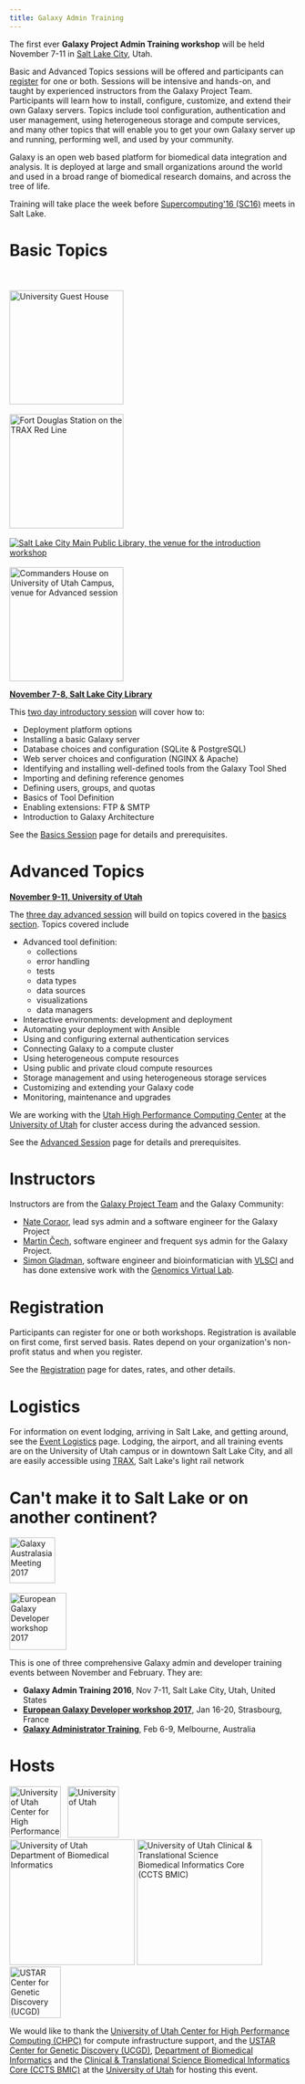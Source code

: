 ```yaml
---
title: Galaxy Admin Training
---
```


The first ever **Galaxy Project Admin Training workshop** will be held November 7-11 in [Salt Lake City](http://www.visitsaltlake.com/), Utah.  

Basic and Advanced Topics sessions will be offered and participants can [register](/src/events/admin-training2016/registration/index.md) for one or both.  Sessions will be intensive and hands-on, and taught by experienced instructors from the Galaxy Project Team.  Participants will learn how to install, configure, customize, and extend their own Galaxy servers.  Topics include tool configuration, authentication and user management, using heterogeneous storage and compute services, and many other topics that will enable you to get your own Galaxy server up and running, performing well, and used by your community.

Galaxy is an open web based platform for biomedical data integration and analysis.  It is deployed at large and small organizations around the world and used in a broad range of biomedical research domains, and across the tree of life.

Training will take place the week before [Supercomputing'16 (SC16)](http://sc16.supercomputing.org/) meets in Salt Lake.

# Basic Topics

<div class='right'>
<br /><br />
<a href='http://www.universityguesthouse.com/University-Guest-House'><img src="/src/events/admin-training2016/UniversityGuestHouse.jpg" alt="University Guest House" width="200" /></a><br /><br />
<a href='https://en.wikipedia.org/wiki/Red_Line_(TRAX)#/media/File:TRAX_Red_Line_to_Daybreak_at_Fort_Douglas_Station.jpg'><img src="/src/events/admin-training2016/logistics/TRAX_Red_Line_to_Daybreak_at_Fort_Douglas_Station.jpg" alt="Fort Douglas Station on the TRAX Red Line" width="200" /></a><br /><br />
<a href='http://www.slcpl.lib.ut.us/branches/view/Main+Library'><img src="/src/events/admin-training2016/SLCLibrary1.jpg" alt="Salt Lake City Main Public Library, the venue for the introduction workshop"  /></a><br /><br />
<a href='http://www.universityguesthouse.com/Commanders-House'><img src="/src/events/admin-training2016/CommandersHouse.jpg" alt="Commanders House on University of Utah Campus, venue for Advanced session" width="200" /></a>
</div>

**[November 7-8, Salt Lake City Library](/src/events/admin-training2016/basics-session/index.md)**

This [two day introductory session](/src/events/admin-training2016/basics-session/index.md) will cover how to:

* Deployment platform options
* Installing a basic Galaxy server 
* Database choices and configuration  (SQLite & PostgreSQL)
* Web server choices and configuration  (NGINX & Apache)
* Identifying and installing well-defined tools from the Galaxy Tool Shed
* Importing and defining reference genomes
* Defining users, groups, and quotas
* Basics of Tool Definition
* Enabling extensions: FTP & SMTP
* Introduction to Galaxy Architecture

See the [Basics Session](/src/events/admin-training2016/basics-session/index.md) page for details and prerequisites.


# Advanced Topics

**[November 9-11, University of Utah](/src/events/admin-training2016/advanced-session/index.md)**

The [three day advanced session](/src/events/admin-training2016/advanced-session/index.md) will build on topics covered in the [basics section](/src/events/admin-training2016/basics-session/index.md).  Topics covered include

* Advanced tool definition: 
  * collections 
  * error handling 
  * tests
  * data types
  * data sources
  * visualizations
  * data managers
* Interactive environments: development and deployment
* Automating your deployment with Ansible
* Using and configuring external authentication services
* Connecting Galaxy to a compute cluster
* Using heterogeneous compute resources
* Using public and private cloud compute resources
* Storage management and using heterogeneous storage services
* Customizing and extending your Galaxy code
* Monitoring, maintenance and upgrades

We are working with the [Utah High Performance Computing Center](https://www.chpc.utah.edu/) at the [University of Utah](https://www.utah.edu/) for cluster access during the advanced session.

See the [Advanced Session](/src/events/admin-training2016/advanced-session/index.md) page for details and prerequisites.


# Instructors

Instructors are from the [Galaxy Project Team](/galaxy-team/) and the Galaxy Community:
* [Nate Coraor](/people/nate/), lead sys admin and a software engineer for the Galaxy Project
* [Martin Čech](/people/marten/), software engineer and frequent sys admin for the Galaxy Project.
* [Simon Gladman](https://www.vlsci.org.au/researcher/sgladman), software engineer and bioinformatician with [VLSCI](https://www.vlsci.org.au/) and has done extensive work with the [Genomics Virtual Lab](https://www.genome.edu.au/).

# Registration

Participants can register for one or both workshops. Registration is available on first come, first served basis. Rates depend on your organization's non-profit status and when you register.

See the [Registration](/src/events/admin-training2016/registration/index.md) page for dates, rates, and other details.

# Logistics

For information on event lodging, arriving in Salt Lake, and getting around, see the [Event Logistics](/src/events/admin-training2016/logistics/index.md) page.  Lodging, the airport, and all training events are on the University of Utah campus or in downtown Salt Lake City, and all are easily accessible using [TRAX](http://www.rideuta.com/), Salt Lake's light rail network

# Can't make it to Salt Lake or on another continent?

<div class='right'><div class='right'><a href='https://www.embl-abr.org.au/game2017/training-for-admin-workshop/'><img src="/src/images/logos/GAMeLogo200.png" alt="Galaxy Australasia Meeting 2017" width="80" /></a> </div><br />
<a href='/src/events/egdw2017/index.md'><img src="/src/images/logos/IFBGalaxyWG.png" alt="European Galaxy Developer workshop 2017" width="100" /></a></div>

This is one of three comprehensive Galaxy admin and developer training events between November and February.  They are:

* **Galaxy Admin Training 2016**, Nov 7-11, Salt Lake City, Utah, United States
* **[European Galaxy Developer workshop 2017](/src/events/egdw2017/index.md)**, Jan 16-20, Strasbourg, France
* **[Galaxy Administrator Training](https://www.embl-abr.org.au/game2017/training-for-admin-workshop/)**, Feb 6-9, Melbourne, Australia

# Hosts

<div class='center'>
<a href='http://www.chpc.utah.edu'><img src="/src/images/logos/UtahCHPCLogo.png" alt="University of Utah Center for High Performance Computing (CHPC)" height="90" /></a> &nbsp; 
<a href='http://healthsciences.utah.edu/'><img src="/src/images/logos/UUtahHealthSciences.png" alt="University of Utah" height="90" /></a> <br />
<a href='http://medicine.utah.edu/dbmi/'><img src="/src/images/logos/UUtahDBMI.png" alt="University of Utah Department of Biomedical Informatics" width="220" /></a>
<a href='http://medicine.utah.edu/ccts/bmic/'><img src="/src/images/logos/UUtahCCTS_BMIC.png" alt="University of Utah Clinical & Translational Science Biomedical Informatics Core (CCTS BMIC)" width="220" /></a><br />
<a href='http://ucgd.genetics.utah.edu/'><img src="/src/images/logos/USTAR-UCGD-Logo.jpg" alt="USTAR Center for Genetic Discovery (UCGD)" height="90" /></a>
</div>

We would like to thank the [University of Utah Center for High Performance Computing (CHPC)](http://www.chpc.utah.edu/) for compute infrastructure support, and the [USTAR Center for Genetic Discovery (UCGD)](http://ucgd.genetics.utah.edu/), [Department of Biomedical Informatics](http://medicine.utah.edu/dbmi/) and the [Clinical & Translational Science Biomedical Informatics Core (CCTS BMIC)](http://medicine.utah.edu/ccts/bmic/) at the [University of Utah](http://utah.edu) for hosting this event.

<slot name="/events/admin-training2016/footer" />
